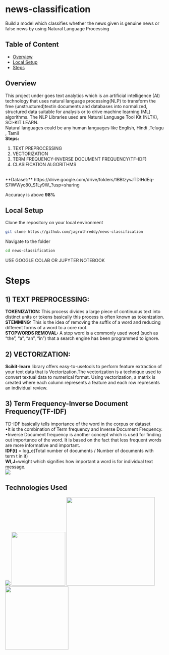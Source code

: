 # news-classification
Build a model which classifies whether the news given is genuine news or false news by using Natural Language Processing

## Table of Content
  * [Overview](#overview)
  * [Local Setup](#local-setup)
  * [Steps](#steps)

## Overview
This project under goes text analytics which is an artificial intelligence (AI) technology that uses natural language processing(NLP) to transform the free (unstructured)textin documents and databases into normalized, structured data suitable for analysis or to drive machine learning (ML) algorithms.
The NLP Libraries used are Natural Language Tool Kit (NLTK), SCI-KIT LEARN.<br />
Natural languages could be any human languages like English, Hindi ,Telugu , Tamil<br/>
**Steps:** <br/>
1) TEXT PREPROCESSING
2) VECTORIZATION
3) TERM FREQUENCY-INVERSE DOCUMENT FREQUENCY(TF-IDF)
4) CLASIFICATION ALGORITHMS
<br/>
**Dataset:** https://drive.google.com/drive/folders/1BBtzyvJTDIHdEq-S7iWWyc80_S1Ly9W_?usp=sharing <br />


Accuracy is above **98%**

## Local Setup
Clone the repository on your local environment <br>

```bash
git clone https://github.com/jagruthreddy/news-classification
```
Navigate to the folder <br>
```bash 
cd news-classification
```
USE GOOGLE COLAB OR JUPYTER NOTEBOOK<br>


# Steps
## 1) TEXT PREPROCESSING:
**TOKENIZATION:** This process divides a large piece of continuous text into distinct units or tokens basically this process is often known as tokenization.<br />
**STEMMING:** This is the idea of removing the suffix of a word and reducing different forms of a word to a core root.<br />
**STOPWORDS REMOVAL:** A stop word is a commonly used word (such as “the”, “a”, “an”, “in”) that a search engine has been programmed to ignore.<br />

## 2) VECTORIZATION:
**Scikit-learn** library offers easy-to-usetools to perform feature extraction of your text data that is Vectorization.The vectorization is a technique used to convert textual data to numerical format. Using vectorization, a matrix is created where each column represents a feature and each row represents an individual review.
## 3) Term Frequency-Inverse Document Frequency(TF-IDF)
TD-IDF basically tells importance of the word in the corpus or dataset <br />
•It is the combination of Term frequency and Inverse Document Frequency. <br />
•Inverse Document frequency is another concept which is used for finding out importance of the word. It is based on the fact that less frequent words are more informative and important.<br />
**IDF(t)** = log_e(Total number of documents / Number of documents with term t in it) <br />
**WI,J**=weight which signifies how important a word is for individual text message. <br />
![](https://i.imgur.com/uJMS59V.png)
## Technologies Used
![](https://forthebadge.com/images/badges/made-with-python.svg)
[<img target="_blank" src="https://upload.wikimedia.org/wikipedia/commons/thumb/2/2d/Tensorflow_logo.svg/1915px-Tensorflow_logo.svg.png" width=170>](https://www.tensorflow.org/) [<img target="_blank" src="https://seeklogo.com/images/M/matplotlib-logo-7676870AC0-seeklogo.com.png" width=280>](https://matplotlib.org/) [<img target="_blank" src="https://scikit-learn.org/stable/_static/scikit-learn-logo-small.png" width=200>](https://scikit-learn.org/stable/) 
